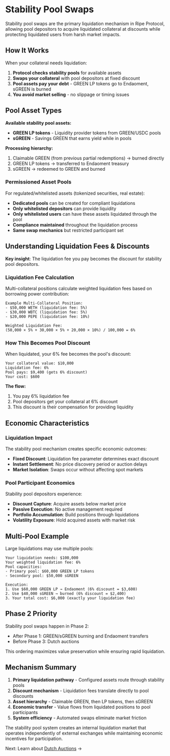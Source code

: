 # Stability Pool Swaps

Stability pool swaps are the primary liquidation mechanism in Ripe Protocol, allowing pool depositors to acquire liquidated collateral at discounts while protecting liquidated users from harsh market impacts.

## How It Works

When your collateral needs liquidation:

1. **Protocol checks stability pools** for available assets
2. **Swaps your collateral** with pool depositors at fixed discount
3. **Pool assets pay your debt** - GREEN LP tokens go to Endaoment, sGREEN is burned
4. **You avoid market selling** - no slippage or timing issues

## Pool Asset Types

**Available stability pool assets:**
- **GREEN LP tokens** - Liquidity provider tokens from GREEN/USDC pools
- **sGREEN** - Savings GREEN that earns yield while in pools

**Processing hierarchy:**
1. Claimable GREEN (from previous partial redemptions) → burned directly
2. GREEN LP tokens → transferred to Endaoment treasury
3. sGREEN → redeemed to GREEN and burned

### Permissioned Asset Pools

For regulated/whitelisted assets (tokenized securities, real estate):
- **Dedicated pools** can be created for compliant liquidations
- **Only whitelisted depositors** can provide liquidity
- **Only whitelisted users** can have these assets liquidated through the pool
- **Compliance maintained** throughout the liquidation process
- **Same swap mechanics** but restricted participant set

## Understanding Liquidation Fees & Discounts

**Key insight**: The liquidation fee you pay becomes the discount for stability pool depositors.

### Liquidation Fee Calculation

Multi-collateral positions calculate weighted liquidation fees based on borrowing power contribution:

```
Example Multi-Collateral Position:
- $50,000 WETH (liquidation fee: 5%)
- $30,000 WBTC (liquidation fee: 5%)  
- $20,000 PEPE (liquidation fee: 10%)

Weighted Liquidation Fee:
(50,000 × 5% + 30,000 × 5% + 20,000 × 10%) / 100,000 = 6%
```

### How This Becomes Pool Discount

When liquidated, your 6% fee becomes the pool's discount:

```
Your collateral value: $10,000
Liquidation fee: 6%
Pool pays: $9,400 (gets 6% discount)
Your cost: $600
```

**The flow:**
1. You pay 6% liquidation fee
2. Pool depositors get your collateral at 6% discount
3. This discount is their compensation for providing liquidity

## Economic Characteristics

### Liquidation Impact
The stability pool mechanism creates specific economic outcomes:
- **Fixed Discount**: Liquidation fee parameter determines exact discount
- **Instant Settlement**: No price discovery period or auction delays
- **Market Isolation**: Swaps occur without affecting spot markets

### Pool Participant Economics
Stability pool depositors experience:
- **Discount Capture**: Acquire assets below market price
- **Passive Execution**: No active management required
- **Portfolio Accumulation**: Build positions through liquidations
- **Volatility Exposure**: Hold acquired assets with market risk

## Multi-Pool Example

Large liquidations may use multiple pools:

```
Your liquidation needs: $100,000
Your weighted liquidation fee: 6%
Pool capacities:
- Primary pool: $60,000 GREEN LP tokens
- Secondary pool: $50,000 sGREEN

Execution:
1. Use $60,000 GREEN LP → Endaoment (6% discount = $3,600)
2. Use $40,000 sGREEN → burned (6% discount = $2,400)
3. Your total cost: $6,000 (exactly your liquidation fee)
```

## Phase 2 Priority

Stability pool swaps happen in Phase 2:
- After Phase 1: GREEN/sGREEN burning and Endaoment transfers
- Before Phase 3: Dutch auctions

This ordering maximizes value preservation while ensuring rapid liquidation.

## Mechanism Summary

1. **Primary liquidation pathway** - Configured assets route through stability pools
2. **Discount mechanism** - Liquidation fees translate directly to pool discounts
3. **Asset hierarchy** - Claimable GREEN, then LP tokens, then sGREEN
4. **Economic transfer** - Value flows from liquidated positions to pool participants
5. **System efficiency** - Automated swaps eliminate market friction

The stability pool system creates an internal liquidation market that operates independently of external exchanges while maintaining economic incentives for participation.

Next: Learn about [Dutch Auctions](08-dutch-auctions.md) →